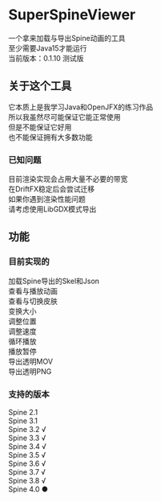 # SuperSpineViewer
一个拿来加载与导出Spine动画的工具  
至少需要Java15才能运行  
当前版本：0.1.10 测试版  

## 关于这个工具
它本质上是我学习Java和OpenJFX的练习作品  
所以我虽然尽可能保证它能正常使用  
但是不能保证它好用  
也不能保证拥有大多数功能

### 已知问题
目前渲染实现会占用大量不必要的带宽  
在DriftFX稳定后会尝试迁移  
如果你遇到渲染性能问题  
请考虑使用LibGDX模式导出  

## 功能
### 目前实现的
加载Spine导出的Skel和Json  
查看与播放动画  
查看与切换皮肤  
变换大小  
调整位置  
调整速度  
循环播放  
播放暂停  
导出透明MOV  
导出透明PNG  

### 支持的版本
Spine 2.1  
Spine 3.1  
Spine 3.2 √  
Spine 3.3 √  
Spine 3.4 √  
Spine 3.5 √  
Spine 3.6 √  
Spine 3.7 √  
Spine 3.8 √  
Spine 4.0 ●  

